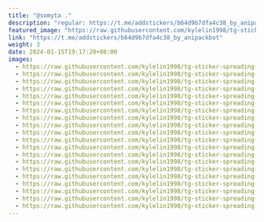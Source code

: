 ```yaml
---
title: "@somyta ."
description: "regular: https://t.me/addstickers/b64d9b7dfa4c38_by_anipackbot"
featured_image: "https://raw.githubusercontent.com/kylelin1998/tg-sticker-spreading-worldwide-images/main/img/b0e27a0f-4b01-49b0-aa04-5dafaafe0e16.jpg"
link: "https://t.me/addstickers/b64d9b7dfa4c38_by_anipackbot"
weight: 3
date: 2024-01-15T19:17:20+08:00
images:
  - https://raw.githubusercontent.com/kylelin1998/tg-sticker-spreading-worldwide-images/main/img/b0e27a0f-4b01-49b0-aa04-5dafaafe0e16.jpg
  - https://raw.githubusercontent.com/kylelin1998/tg-sticker-spreading-worldwide-images/main/img/a64ef5c2-b8eb-43fa-b8d3-e0ff3ef32d25.jpg
  - https://raw.githubusercontent.com/kylelin1998/tg-sticker-spreading-worldwide-images/main/img/f3b34ba6-4d9f-4f1c-bff2-f007e455466c.jpg
  - https://raw.githubusercontent.com/kylelin1998/tg-sticker-spreading-worldwide-images/main/img/29ba8375-2861-4fa9-8e75-bc4fcaa87862.jpg
  - https://raw.githubusercontent.com/kylelin1998/tg-sticker-spreading-worldwide-images/main/img/c3085c27-fcf0-4657-95a1-ecd32e73286a.jpg
  - https://raw.githubusercontent.com/kylelin1998/tg-sticker-spreading-worldwide-images/main/img/c50830e0-4476-4aa3-9904-2a3961ee4410.jpg
  - https://raw.githubusercontent.com/kylelin1998/tg-sticker-spreading-worldwide-images/main/img/7061af91-54f2-4470-bdaa-297126c76f54.jpg
  - https://raw.githubusercontent.com/kylelin1998/tg-sticker-spreading-worldwide-images/main/img/96678762-9a4d-409f-86a2-f685cc51753a.jpg
  - https://raw.githubusercontent.com/kylelin1998/tg-sticker-spreading-worldwide-images/main/img/09243b48-3a5a-4b5a-9fc8-2a7e4ca6d41c.jpg
  - https://raw.githubusercontent.com/kylelin1998/tg-sticker-spreading-worldwide-images/main/img/400d696a-5576-4744-943a-8b3f27f7d09e.jpg
  - https://raw.githubusercontent.com/kylelin1998/tg-sticker-spreading-worldwide-images/main/img/9ffcb757-02c8-4b97-8299-23669ca1508c.jpg
  - https://raw.githubusercontent.com/kylelin1998/tg-sticker-spreading-worldwide-images/main/img/623450fc-204e-4d2e-a464-642417d36f43.jpg
  - https://raw.githubusercontent.com/kylelin1998/tg-sticker-spreading-worldwide-images/main/img/7ddd0814-146a-4d90-96d7-abf8c224bf00.jpg
  - https://raw.githubusercontent.com/kylelin1998/tg-sticker-spreading-worldwide-images/main/img/b3d9881e-3cf2-4a81-898c-05335453b60c.jpg
  - https://raw.githubusercontent.com/kylelin1998/tg-sticker-spreading-worldwide-images/main/img/0e0cdcd0-668c-4191-857a-a44bf6e29164.jpg
  - https://raw.githubusercontent.com/kylelin1998/tg-sticker-spreading-worldwide-images/main/img/3e3eeb4e-a985-4bbf-8965-e73daf2bb10d.jpg
  - https://raw.githubusercontent.com/kylelin1998/tg-sticker-spreading-worldwide-images/main/img/00a7d978-83a6-452a-939b-c5cb344e8ab2.jpg
  - https://raw.githubusercontent.com/kylelin1998/tg-sticker-spreading-worldwide-images/main/img/efdd4d2c-40e5-472b-a019-a57d6a4afd79.jpg
  - https://raw.githubusercontent.com/kylelin1998/tg-sticker-spreading-worldwide-images/main/img/1bff51f6-40bd-49bf-91d4-05845c02e742.jpg
  - https://raw.githubusercontent.com/kylelin1998/tg-sticker-spreading-worldwide-images/main/img/dddc75e1-c84f-4b74-ae7e-a788915d6891.jpg
---
```


